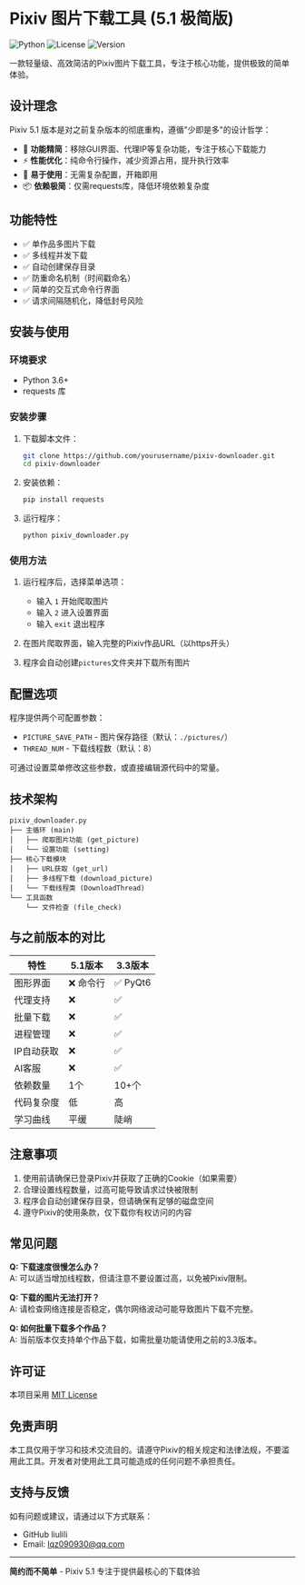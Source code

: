 # Pixiv 图片下载工具 (5.1 极简版)

![Python](https://img.shields.io/badge/Python-3.8+-blue.svg)
![License](https://img.shields.io/badge/License-MIT-orange.svg)
![Version](https://img.shields.io/badge/Version-5.1-green.svg)

一款轻量级、高效简洁的Pixiv图片下载工具，专注于核心功能，提供极致的简单体验。

## 设计理念

Pixiv 5.1 版本是对之前复杂版本的彻底重构，遵循"少即是多"的设计哲学：
- 🎯 **功能精简**：移除GUI界面、代理IP等复杂功能，专注于核心下载能力
- ⚡ **性能优化**：纯命令行操作，减少资源占用，提升执行效率
- 🔧 **易于使用**：无需复杂配置，开箱即用
- 📦 **依赖极简**：仅需requests库，降低环境依赖复杂度

## 功能特性

- ✅ 单作品多图片下载
- ✅ 多线程并发下载
- ✅ 自动创建保存目录
- ✅ 防重命名机制（时间戳命名）
- ✅ 简单的交互式命令行界面
- ✅ 请求间隔随机化，降低封号风险

## 安装与使用

### 环境要求

- Python 3.6+
- requests 库

### 安装步骤

1. 下载脚本文件：
   ```bash
   git clone https://github.com/yourusername/pixiv-downloader.git
   cd pixiv-downloader
   ```

2. 安装依赖：
   ```bash
   pip install requests
   ```

3. 运行程序：
   ```bash
   python pixiv_downloader.py
   ```

### 使用方法

1. 运行程序后，选择菜单选项：
   - 输入 `1` 开始爬取图片
   - 输入 `2` 进入设置界面
   - 输入 `exit` 退出程序

2. 在图片爬取界面，输入完整的Pixiv作品URL（以https开头）

3. 程序会自动创建`pictures`文件夹并下载所有图片

## 配置选项

程序提供两个可配置参数：

- `PICTURE_SAVE_PATH` - 图片保存路径（默认：`./pictures/`）
- `THREAD_NUM` - 下载线程数（默认：8）

可通过设置菜单修改这些参数，或直接编辑源代码中的常量。

## 技术架构

```
pixiv_downloader.py
├── 主循环 (main)
│   ├── 爬取图片功能 (get_picture)
│   └── 设置功能 (setting)
├── 核心下载模块
│   ├── URL获取 (get_url)
│   ├── 多线程下载 (download_picture)
│   └── 下载线程类 (DownloadThread)
└── 工具函数
    └── 文件检查 (file_check)
```

## 与之前版本的对比

| 特性 | 5.1版本 | 3.3版本 |
|------|---------|---------|
| 图形界面 | ❌ 命令行 | ✅ PyQt6 |
| 代理支持 | ❌ | ✅ |
| 批量下载 | ❌ | ✅ |
| 进程管理 | ❌ | ✅ |
| IP自动获取 | ❌ | ✅ |
| AI客服 | ❌ | ✅ |
| 依赖数量 | 1个 | 10+个 |
| 代码复杂度 | 低 | 高 |
| 学习曲线 | 平缓 | 陡峭 |

## 注意事项

1. 使用前请确保已登录Pixiv并获取了正确的Cookie（如果需要）
2. 合理设置线程数量，过高可能导致请求过快被限制
3. 程序会自动创建保存目录，但请确保有足够的磁盘空间
4. 遵守Pixiv的使用条款，仅下载你有权访问的内容

## 常见问题

**Q: 下载速度很慢怎么办？**  
A: 可以适当增加线程数，但请注意不要设置过高，以免被Pixiv限制。

**Q: 下载的图片无法打开？**  
A: 请检查网络连接是否稳定，偶尔网络波动可能导致图片下载不完整。

**Q: 如何批量下载多个作品？**  
A: 当前版本仅支持单个作品下载，如需批量功能请使用之前的3.3版本。

## 许可证

本项目采用 [MIT License](LICENSE)

## 免责声明

本工具仅用于学习和技术交流目的。请遵守Pixiv的相关规定和法律法规，不要滥用此工具。开发者对使用此工具可能造成的任何问题不承担责任。

## 支持与反馈

如有问题或建议，请通过以下方式联系：
- GitHub liulili
- Email: lqz090930@qq.com

---

**简约而不简单** - Pixiv 5.1 专注于提供最核心的下载体验
